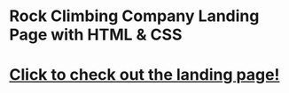 # Rock Climbing Company Landing Page with HTML & CSS

# [Click to check out the landing page!](http://ruthless-kiss.surge.sh/)

